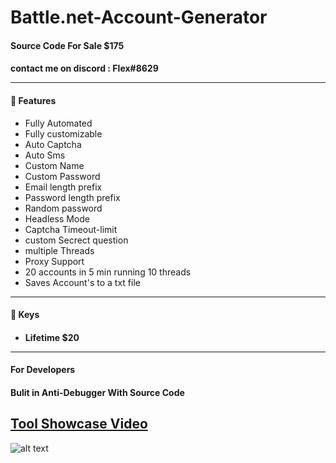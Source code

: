 # Battle.net-Account-Generator

<h4> Source Code For Sale $175 <h4>
  contact me on discord : Flex#8629
  
---  

<h4>📕 Features</h4>

<!-- BLOG-POST-LIST:START -->
- Fully Automated
- Fully customizable  
- Auto Captcha 
- Auto Sms 
- Custom Name
- Custom Password  
- Email length prefix
- Password length prefix
- Random password
- Headless Mode 
- Captcha Timeout-limit
- custom Secrect question 
- multiple Threads 
- Proxy Support
- 20 accounts in 5 min running 10 threads  
- Saves Account's to a txt file  
<!-- BLOG-POST-LIST:END -->
  
---
   
<h4> 🔑 Keys <h4>
  
<!-- BLOG-POST-LIST:START -->
- Lifetime $20
   
---
  
<h4> For Developers <h4> 
  
Bulit in Anti-Debugger With Source Code
  
## [Tool Showcase Video](https://www.youtube.com/watch?v=w1GX4VTilyc)   
 
![alt text](https://cdn.discordapp.com/attachments/899424300120027216/947602918540967936/blizzy_gen_.png)  

  
  
